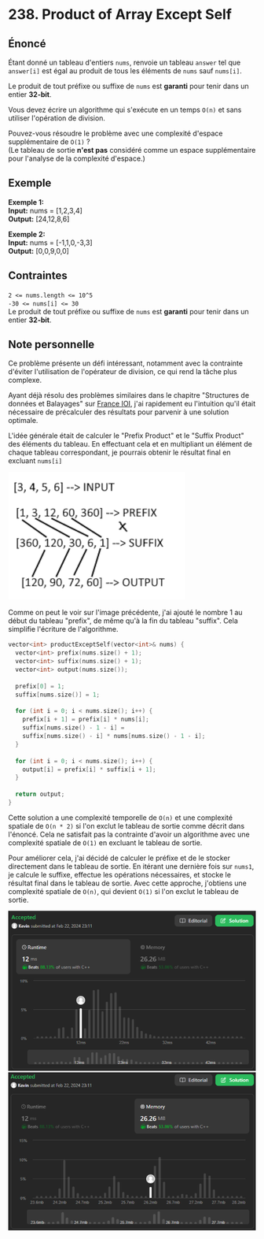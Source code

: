 # 238. Product of Array Except Self

## Énoncé

Étant donné un tableau d'entiers `nums`, renvoie un tableau `answer` tel que `answer[i]` est égal au produit de tous les éléments de `nums` sauf `nums[i]`.

Le produit de tout préfixe ou suffixe de `nums` est **garanti** pour tenir dans un entier **32-bit**.

Vous devez écrire un algorithme qui s'exécute en un temps `O(n)` et sans utiliser l'opération de division.

Pouvez-vous résoudre le problème avec une complexité d'espace supplémentaire de `O(1)` ?  
(Le tableau de sortie **n'est pas** considéré comme un espace supplémentaire pour l'analyse de la complexité d'espace.)

## Exemple

**Exemple 1:**  
**Input:** nums = [1,2,3,4]  
**Output:** [24,12,8,6]

**Exemple 2:**  
**Input:** nums = [-1,1,0,-3,3]  
**Output:** [0,0,9,0,0]

## Contraintes

`2 <= nums.length <= 10^5`  
`-30 <= nums[i] <= 30`  
Le produit de tout préfixe ou suffixe de `nums` est **garanti** pour tenir dans un entier **32-bit**.

## Note personnelle

Ce problème présente un défi intéressant, notamment avec la contrainte d'éviter l'utilisation de l'opérateur de division, ce qui rend la tâche plus complexe.

Ayant déjà résolu des problèmes similaires dans le chapitre "Structures de données et Balayages" sur [France IOI](https://www.france-ioi.org/), j'ai rapidement eu l'intuition qu'il était nécessaire de précalculer des résultats pour parvenir à une solution optimale.

L'idée générale était de calculer le "Prefix Product" et le "Suffix Product" des éléments du tableau. En effectuant cela et en multipliant un élément de chaque tableau correspondant, je pourrais obtenir le résultat final en excluant `nums[i]`

<img src="./imgs/img1.png"/>

Comme on peut le voir sur l'image précédente, j'ai ajouté le nombre 1 au début du tableau "prefix", de même qu'à la fin du tableau "suffix". Cela simplifie l'écriture de l'algorithme.

```cpp
vector<int> productExceptSelf(vector<int>& nums) {
  vector<int> prefix(nums.size() + 1);
  vector<int> suffix(nums.size() + 1);
  vector<int> output(nums.size());

  prefix[0] = 1;
  suffix[nums.size()] = 1;

  for (int i = 0; i < nums.size(); i++) {
    prefix[i + 1] = prefix[i] * nums[i];
    suffix[nums.size() - 1 - i] =
    suffix[nums.size() - i] * nums[nums.size() - 1 - i];
  }

  for (int i = 0; i < nums.size(); i++) {
    output[i] = prefix[i] * suffix[i + 1];
  }

  return output;
}
```

Cette solution a une complexité temporelle de `O(n)` et une complexité spatiale de `O(n * 2)` si l'on exclut le tableau de sortie comme décrit dans l'énoncé. Cela ne satisfait pas la contrainte d'avoir un algorithme avec une complexité spatiale de `O(1)` en excluant le tableau de sortie.

Pour améliorer cela, j'ai décidé de calculer le préfixe et de le stocker directement dans le tableau de sortie. En itérant une dernière fois sur `nums1`, je calcule le suffixe, effectue les opérations nécessaires, et stocke le résultat final dans le tableau de sortie. Avec cette approche, j'obtiens une complexité spatiale de `O(n)`, qui devient `O(1)` si l'on exclut le tableau de sortie.

<img src="./imgs/runtime.png"/>
<img src="./imgs/memory.png"/>
